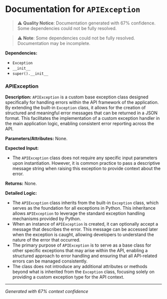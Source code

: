 # Documentation for `APIException`

> ⚠️ **Quality Notice**: Documentation generated with 67% confidence. Some dependencies could not be fully resolved.


> ⚠️ **Note**: Some dependencies could not be fully resolved. Documentation may be incomplete.

**Dependencies:**
- `Exception`
- `__init__`
- `super().__init__`
### APIException

**Description:**
`APIException` is a custom base exception class designed specifically for handling errors within the API framework of the application. By extending the built-in `Exception` class, it allows for the creation of structured and meaningful error messages that can be returned in a JSON format. This facilitates the implementation of a custom exception handler in the main application logic, enabling consistent error reporting across the API.

**Parameters/Attributes:**
None.

**Expected Input:**
- The `APIException` class does not require any specific input parameters upon instantiation. However, it is common practice to pass a descriptive message string when raising this exception to provide context about the error.

**Returns:**
None.

**Detailed Logic:**
- The `APIException` class inherits from the built-in `Exception` class, which serves as the foundation for all exceptions in Python. This inheritance allows `APIException` to leverage the standard exception handling mechanisms provided by Python.
- When an instance of `APIException` is created, it can optionally accept a message that describes the error. This message can be accessed later when the exception is caught, allowing developers to understand the nature of the error that occurred.
- The primary purpose of `APIException` is to serve as a base class for other specific exceptions that may arise within the API, enabling a structured approach to error handling and ensuring that all API-related errors can be managed consistently.
- The class does not introduce any additional attributes or methods beyond what is inherited from the `Exception` class, focusing solely on providing a custom exception type for the API context.

---
*Generated with 67% context confidence*
